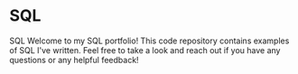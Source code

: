 # SQL
SQL
Welcome to my SQL portfolio! This code repository contains examples of SQL I've written. Feel free to take a look and reach out if you have any questions or any helpful feedback!

